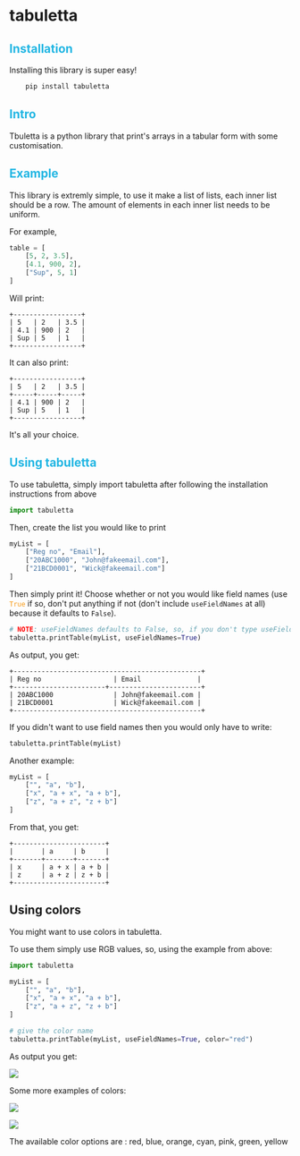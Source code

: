 # tabuletta

## <span style="color:#22b6e3">Installation</span>
Installing this library is super easy!

```python
    pip install tabuletta
```

## <span style="color:#22b6e3">Intro</span>
Tbuletta is a python library that print's arrays in a tabular form with some customisation.

## <span style="color:#22b6e3">Example</span>
This library is extremly simple, to use it make a list of lists, each inner list should be a row. The amount of elements in each inner list needs to be uniform.

For example,
```python
table = [
    [5, 2, 3.5],
    [4.1, 900, 2],
    ["Sup", 5, 1]
]
```

Will print:
```
+-----------------+
| 5   | 2   | 3.5 |
| 4.1 | 900 | 2   |
| Sup | 5   | 1   |
+-----------------+
```

It can also print:
```
+-----------------+
| 5   | 2   | 3.5 |
+-----+-----+-----+
| 4.1 | 900 | 2   |
| Sup | 5   | 1   |
+-----------------+
```

It's all your choice.

## <span style="color:#22b6e3">Using tabuletta</span>
To use tabuletta, simply import tabuletta after following the installation instructions from above
```python
import tabuletta
```

Then, create the list you would like to print
```python
myList = [
    ["Reg no", "Email"],
    ["20ABC1000", "John@fakeemail.com"],
    ["21BCD0001", "Wick@fakeemail.com"]
]
```

Then simply print it! Choose whether or not you would like field names (use <span style="color:#f79914">`True`</span> if so, don't put anything if not (don't include `useFieldNames` at all) because it defaults to `False`). 

```python
# NOTE: useFieldNames defaults to False, so, if you don't type useFieldNames=True it automatically goes to False
tabuletta.printTable(myList, useFieldNames=True)
```

As output, you get:

```
+-----------------------------------------------+
| Reg no                  | Email              |
+-----------------------+-----------------------+
| 20ABC1000               | John@fakeemail.com |
| 21BCD0001               | Wick@fakeemail.com |
+-----------------------------------------------+
```

If you didn't want to use field names then you would only have to write:

```python
tabuletta.printTable(myList)
```

Another example:
```python
myList = [
    ["", "a", "b"],
    ["x", "a + x", "a + b"],
    ["z", "a + z", "z + b"]
]
```
From that, you get:
```
+-----------------------+
|       | a     | b     |
+-------+-------+-------+
| x     | a + x | a + b |
| z     | a + z | z + b |
+-----------------------+
```

## Using colors
You might want to use colors in tabuletta. 

To use them simply use RGB values, so, using the example from above:

```python
import tabuletta

myList = [
    ["", "a", "b"],
    ["x", "a + x", "a + b"],
    ["z", "a + z", "z + b"]
]

# give the color name
tabuletta.printTable(myList, useFieldNames=True, color="red")
```

As output you get:

![](ImageInReadME/color_table1.png)

Some more examples of colors:

![](ImageInReadME/color_table2.png)

![](ImageInReadME/color_table3.png)

The available color options are : red, blue, orange, cyan, pink, green, yellow


